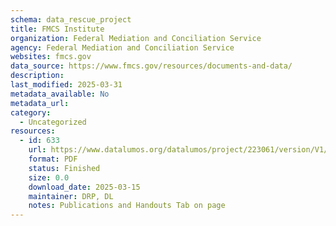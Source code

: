 ```yaml
---
schema: data_rescue_project 
title: FMCS Institute
organization: Federal Mediation and Conciliation Service
agency: Federal Mediation and Conciliation Service
websites: fmcs.gov
data_source: https://www.fmcs.gov/resources/documents-and-data/
description: 
last_modified: 2025-03-31
metadata_available: No
metadata_url: 
category:
  - Uncategorized
resources:
  - id: 633
    url: https://www.datalumos.org/datalumos/project/223061/version/V1/view
    format: PDF
    status: Finished
    size: 0.0
    download_date: 2025-03-15
    maintainer: DRP, DL
    notes: Publications and Handouts Tab on page
---
```

